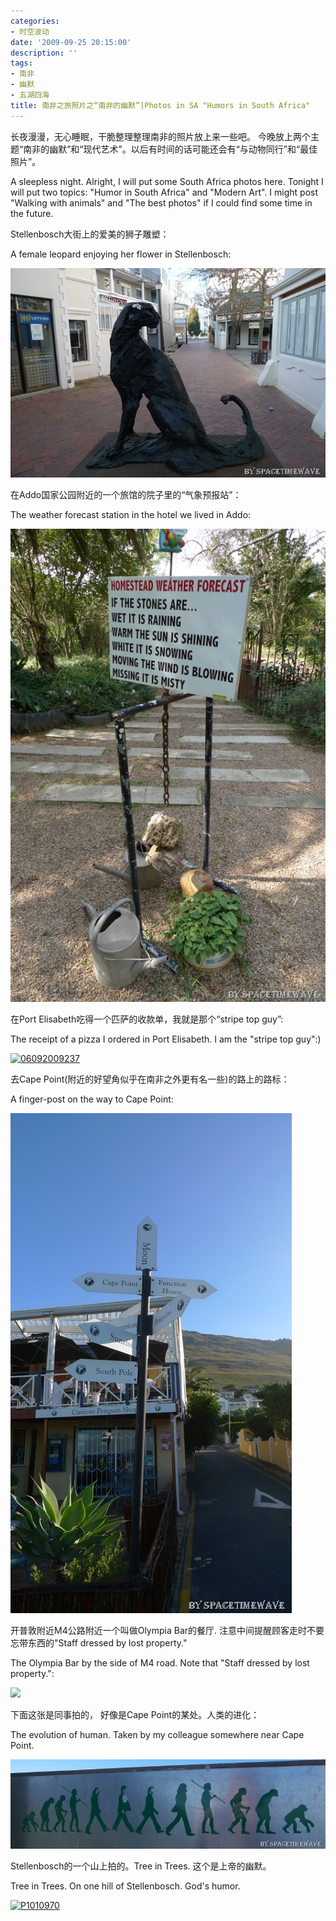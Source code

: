 ```yaml
---
categories:
- 时空波动
date: '2009-09-25 20:15:00'
description: ''
tags:
- 南非
- 幽默
- 五湖四海
title: 南非之旅照片之“南非的幽默”|Photos in SA "Humors in South Africa"
---
```

长夜漫漫，无心睡眠，干脆整理整理南非的照片放上来一些吧。 今晚放上两个主题“南非的幽默”和“现代艺术”。以后有时间的话可能还会有“与动物同行”和“最佳照片”。



A sleepless night. Alright, I will put some South Africa photos here. Tonight I will put two topics: "Humor in South Africa" and "Modern Art". I might post "Walking with animals" and "The best photos" if I could find some time in the future.



Stellenbosch大街上的爱美的狮子雕塑：



A female leopard enjoying her flower in Stellenbosch:



[![P1010720](/assets/spacetimewave/2009/09/p1010720_thumb23.jpg "P1010720")](https://rjvapw.bay.livefilestore.com/y1mwmvHzgZYJSPoS8uila8uw8tUMYv39L3BOTOKDWRVy4cKcSJ1EKctVtoP05Qt_mBiJKRWr37k-GX5vuxBe8-pdNHGXvY_zG1O1DiJIcDBKj9t6cnlEhUoeQETVy92MGHOGdT19GkNliTOc7F8IoVQnQ/P1010720%5B25%5D.jpg)



在Addo国家公园附近的一个旅馆的院子里的“气象预报站”：



The weather forecast station in the hotel we lived in Addo:



[![P1010912](/assets/spacetimewave/2014/01/1j692f35sc.jpg "P1010912")](https://rjvapw.bay.livefilestore.com/y1mX8P6cwZaLYCUMS1ay5NgJlTfBJx5G1i9rLXvTRDUBiYaYvJCrKr_1ekrKjG19bMqVje6OVNm7ePwVOARUYpgDaZbp2kGBLR5UQ4OEVI-PBD5YnALiYVR2sHX-Ee61OFn0xfgWAbPrnQKlkOEGWWUbA/P1010912%5B10%5D.jpg)



在Port Elisabeth吃得一个匹萨的收款单，我就是那个“stripe top guy”:



The receipt of a pizza I ordered in Port Elisabeth. I am the "stripe top guy":)



[![06092009237](/assets/spacetimewave/2009/09/06092009237_thumb5.jpg "06092009237")](https://rjvapw.bay.livefilestore.com/y1mfDXxuwEY7iY5olp7gZsgMNfOog1OxwpnW0-QW1aYTtBpB6q3022RKOerUAFmGQYI-w2jAeYcoGgDfuRl5xKhfQ5IBRtCgSNmB9iJGA_wwlRxb0DgD6W797wAjcJfXuNmF_mNDb3GF7LuRCO6235dig/06092009237%5B7%5D.jpg)



去Cape Point(附近的好望角似乎在南非之外更有名一些)的路上的路标：



A finger\-post on the way to Cape Point:



[![P1010994](/assets/spacetimewave/2009/09/p1010994_thumb9.jpg "P1010994")](https://rjvapw.bay.livefilestore.com/y1mAWc35fQgGelhcipScZDmLOxTTNx_AlI5mpr00okpHy-crdzn3b54VByUDM7M6itTAnjbTLO6J53_6OdwomO1VWJyquZopx3pqWk8zRiwAT9XZXA7N3OS39Hv5VwCWzyVFEa24ZAq9LAnDKHhof2Yww/P1010994%5B11%5D.jpg)



开普敦附近M4公路附近一个叫做Olympia Bar的餐厅. 注意中间提醒顾客走时不要忘带东西的"Staff dressed by lost property."



The Olympia Bar by the side of M4 road. Note that "Staff dressed by lost property.":

[![](/assets/spacetimewave/2009/09/P1020081.jpg)](/assets/spacetimewave/2009/09/P1020081.jpg)



下面这张是同事拍的， 好像是Cape Point的某处。人类的进化：



The evolution of human. Taken by my colleague somewhere near Cape Point.



[![P1010604](/assets/spacetimewave/2009/09/p1010604_thumb7.jpg "P1010604")](https://rjvapw.bay.livefilestore.com/y1mLhHoOMYpS45g8oYK4tHxouvyJ2VHOUUx5LCnFnsrc0k7BF-pE9IMkD6pvzDVkZJos-MIP-WBFIMU33cFPefF51mvBScLW5VqNKrpI13d7hCRpSI-s0AN8dHhBXibFH557DeJu62g1mhJuSohyMVUGg/P1010604%5B9%5D.jpg)



Stellenbosch的一个山上拍的。Tree in Trees. 这个是上帝的幽默。



Tree in Trees. On one hill of Stellenbosch. God's humor.



[![P1010970](/assets/spacetimewave/2009/09/P1010970_thumb6.jpg "P1010970")](https://rjvapw.bay.livefilestore.com/y1mtwECJ6rIRlzR6mmdB4qS7FeTv2H5AJWAnv7FI-BWovBaZDcAC6JS4JZoDM_OK78qe5Zyd6NjQN_9ERWVXfUNQgwdFedd7bMcyw1lrcgACb9hYlPk98oixypt9GB0AkNjFYvznXJFqwWuBYXLkIjKLQ/P1010970%5B8%5D.jpg)

